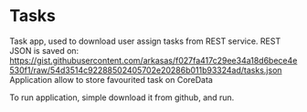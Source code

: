 # Tasks

Task app, used to download user assign tasks from REST service.
REST JSON is saved on: https://gist.githubusercontent.com/arkasas/f027fa417c29ee34a18d6bece4e530f1/raw/54d3514c92288502405702e20286b011b93324ad/tasks.json
Application allow to store favourited task on CoreData

To run application, simple download it from github, and run. 
